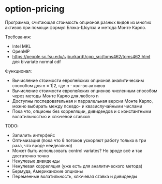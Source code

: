 # option-pricing
Программа, считающая стоимость опционов разных видов из многих активов при помощи формул Блэка-Шоулза и метода Монте Карло.

Требования:
 - Intel MKL
 - OpenMP
 - https://people.sc.fsu.edu/~jburkardt/cpp_src/toms462/toms462.html для bivariate normal cdf

Функционал:
 - Вычисление стоимости европейских опционов аналитическим способом для n = 1|2, где n - кол-во активов
 - Вычисление стоимости европейских опционов численным способом через методы Монте Карло для любого n
 - Доступны последовательная и парралельная версии Монте Карло, можно выбирать между псевдо- и квазислучайными числами
 - Пока что, опционы без корреляции, дивидендов и с константными волатильностью и ключевой ставкой

TODO:
 - Запилить интерфейс
 - Оптимизация (пока что 6 потоков ускоряют работу только в три раза, что вроде неидеально)
 - Может быть использовать control variates? Но вроде всё и так достаточно точно
 - Ненулевые дивиденды
 - Ненулевая корреляция (уже есть для аналитического методв)
 - Бермуда, Американские опционы
 - Переменные волатильность, ключевая ставка и дивиденды
 

